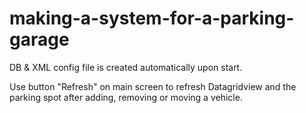 # making-a-system-for-a-parking-garage

DB & XML config file is created automatically upon start.

Use button "Refresh" on main screen to refresh Datagridview and the parking spot after adding, removing or moving a vehicle. 
